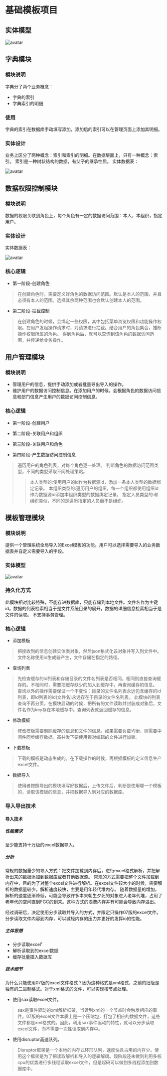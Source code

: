 # 基础模板项目

## 实体模型

![avatar][database_model]

[database_model]:./imgs/database.png


## 字典模块

### 模块说明

字典分了两个业务概念：

* 字典的索引
* 字典索引的明细

### 使用

字典的索引在数据库手动填写添加，添加后的索引可以在管理页面上添加其明细。

### 实体设计

业务上区分了两种概念：索引和索引的明细。在数据层面上，只有一种概念：索引。
索引是一种树状结构的数据，有父子的继承性质。
实体数据表：

![avatar][t_dictionary_entity]

[t_dictionary_entity]: ./imgs/t_dictonary.png

## 数据权限控制模块

### 模块说明

数据的权限关联到角色上，每个角色有一定的数据访问范围：本人，本组织，指定用户。

### 实体设计

实体数据表：

![avatar][t_role_databind_entity]

[t_role_databind_entity]:./imgs/t_role_databind.png

### 核心逻辑

* 第一阶段-创建角色

> 在创建角色时，需要定义好角色的数据访问范围。默认是本人的范围，并且必须有本人的范围。选择其余两种范围也会默认创建本人的范围。

* 第二阶段-拦截控制

> 在创建角色的时候，会绑定一些权限，其中包括菜单浏览权限和功能操作权限。在用户发起操作请求时，对请求进行拦截。结合用户的角色集合，推断操作权限所属的角色。
> 得到角色后，就可以查询到该角色的数据访问范围，并传递给业务操作。

## 用户管理模块

### 模块说明

* 管理用户的信息，提供手动添加或者批量导出导入的操作。
* 维护用户的数据访问控制信息。在添加用户的时候，会根据角色的数据访问信息和部门信息产生用户的数据访问控制信息。

### 核心逻辑

* 第一阶段-创建用户

* 第二阶段-关联用户和组织

* 第三阶段-关联用户和角色

* 第四阶段-产生数据访问控制信息

> 遍历用户的角色列表，对每个角色逐一处理。
>判断角色的数据访问范围类型，不同的类型采取不同处理策略。
>> 本人类型的:使用用户的id作为数据源id，添加一条本人类型的数据绑定记录。
>> 本组织类型的:遍历用户的组织，每一个组织都使用组织id作为数据源id添加本组织类型的数据绑定记录。
>> 指定人员类型的:和组织类似，不同的是遍历指定的人员而不是组织。

## 模板管理模块

### 模块说明

提供一个管理系统全局导入的Excel模板的功能。用户可以选择需要导入的业务数据表并自定义需要导入的字段。

### 实体模型

![avatar][import_excel_entity]

[import_excel_entity]:./imgs/ImportExcelEntity.png

### 持久化方式

此模块相对比较特殊，不能存进数据库，只能存储到本地文件。文件名作为主键id。数据的列表检索相当于是文件系统目录的展开，数据的详细信息检索相当于是文件的读取。
不支持事务管理。


### 核心逻辑

* 添加模板

> 把接收到的信息创建实体类对象，然后json格式化该对象并写入到文件中。文件名称使用id生成器产生，文件存储在指定的路径。

* 查询列表

> 先检查缓存的id列表和存储目录的文件名列表是否相同。相同则直接查询缓存的。不相同时，需要把缓存缺少的加入到缓存中，再查询缓存的信息。
> 查询以外的操作需要保证一个不变性：目录的文件名列表永远包含缓存的id列表，即id列表的id(文件名)永远存在于目录的文件名列表。
> 此模块的列表查询不再分页，在模块启动的时候，把所有的文件读取并封装成对象后，文件名作为key存在本地缓存中。查询列表就返回缓存的信息。

* 修改模板

> 修改模板需要删除缓存的信息和文件的信息。如果需要负载均衡，则需要中间件同步缓存数据。高并发下要使用锁对编辑的文件进行加锁。

* 下载模板

> 下载的模板是动态生成的。在下载操作的时候，再根据模板的定义信息生产excel文件。

* 数据导入

> 使用者按照导出的模块填写好数据后，上传文件后，判断是使用哪一个模板的，读取该模板的信息，并把数据导入到对应的数据库。

### 导入导出技术

#### 导入技术

##### 性能需求

至少能支持十万级的excel数据导入。

##### 分析

常规的数据量少的导入方式：把文件加载到内存后，进行excel格式解析，并把解析出来的数据添加到数据库或者其他数据源。
常规的方式需要把整个文件加载到内存中，目的为了对整个excel文件进行解析。在excel文件较大小的时候，需要解析的数据量较少，解析速度较快，主要是用年轻代堆内存。
随着数据量的增加，解析的速度逐渐降低，可能会导致许多本来朝生夕死的对象进入老年代堆，占用了老年代的空间直到FGC的到来。这种方式的浪费内存并有可能会导致内存溢出。

经过调研后，决定使用分步读取并导入的方式，并限定只操作07版的excel文件。分步读取文件内容到内存，可以减轻内存的压力并更好的发挥io的性能。

##### 主体思想

* 分步读取excel˚
* 解析读取到的excel数据
* 缓存批量插入数据库

##### 技术细节

为什么只能使用07版的excel文件格式？因为这种格式是xml格式，之前的旧版是独有的二进制格式。对于xml格式的文件，可以实现按节点处理。

* 使用sax读取excel文件。
> sax是事件驱动的xml解析框架，当读到xml的一个节点时会触发相应的事件。07版的excel文件本质上是一个压缩包，打包了相应的数据文件，这些文件都是xml格式的。因此，利用sax事件驱动的特性，就可以分步读取excel文件，而不需要一次性读取到内存中。
* 使用disruptor高速队列。
> Disruptor框架是一个本地的内存式环形队列，速度快且占用的内存少。使用这个框架是为了把读取解析和导入的逻辑解耦。现阶段还未做到利用多核cpu的优势进行多线程读取excel文件，但是起码可以做到多线程添加到数据库中。







